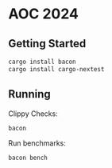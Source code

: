 # AOC 2024

## Getting Started

```bash
cargo install bacon
cargo install cargo-nextest
```

## Running

Clippy Checks:
```bash
bacon
```

Run benchmarks:
```bash
bacon bench
```